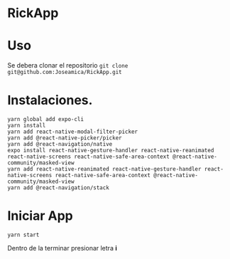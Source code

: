 # RickApp

# Uso

Se debera clonar el repositorio
`git clone git@github.com:Joseamica/RickApp.git`

# Instalaciones.

```
yarn global add expo-cli
yarn install
yarn add react-native-modal-filter-picker
yarn add @react-native-picker/picker
yarn add @react-navigation/native
expo install react-native-gesture-handler react-native-reanimated react-native-screens react-native-safe-area-context @react-native-community/masked-view
yarn add react-native-reanimated react-native-gesture-handler react-native-screens react-native-safe-area-context @react-native-community/masked-view
yarn add @react-navigation/stack
```

# Iniciar App

```
yarn start
```

Dentro de la terminar presionar letra **i**
